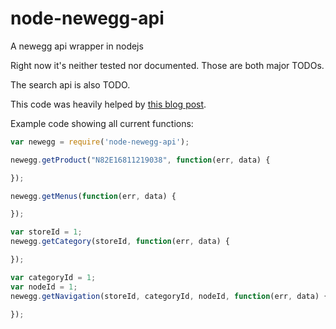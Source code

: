 node-newegg-api
===============

A newegg api wrapper in nodejs


Right now it's neither tested nor documented. Those are both major TODOs.

The search api is also TODO.

This code was heavily helped by [this blog
post](http://www.bemasher.net/neweggs-json-quasi-api/).

Example code showing all current functions:
```javascript
var newegg = require('node-newegg-api');

newegg.getProduct("N82E16811219038", function(err, data) {

});

newegg.getMenus(function(err, data) {

});

var storeId = 1;
newegg.getCategory(storeId, function(err, data) {

});

var categoryId = 1;
var nodeId = 1;
newegg.getNavigation(storeId, categoryId, nodeId, function(err, data) {

});
```
